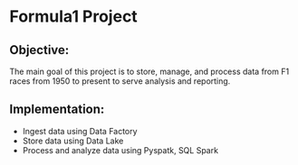 # Formula1 Project
## Objective: 
The main goal of this project is to store, manage, and process data from F1 races from 1950 to present to serve
analysis and reporting.
## Implementation:
* Ingest data using Data Factory
* Store data using Data Lake
* Process and analyze data using Pyspatk, SQL Spark
